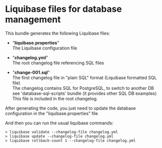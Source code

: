# Liquibase files for database management

This bundle generates the following Liquibase files:

 - "**liquibase.properties**"  
   The Liquibase configuration file  
   
   
 - "**changelog.yml**"  
   The root changelog file referencing SQL files
   
   
 - "**change-001.sql**"  
   The first changelog file in "plain SQL" format (Liquibase formatted SQL file)  
   The changelog contains SQL for PostgreSQL, 
   to switch to another DB see 'database-sql-scripts' bundle (it provides other SQL DB examples)
   This file is included in the root changelog.
   
After generating the code, you just need to update the database configuration in the "liquibase.properties" file

And then you can run the usual liquibase commands:

```
> liquibase validate --changelog-file changelog.yml
> liquibase update --changelog-file changelog.yml
> liquibase rollback-count 1 --changelog-file changelog.yml
```